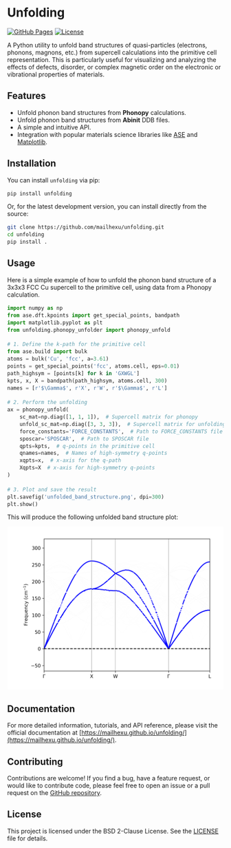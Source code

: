 # Unfolding

[![GitHub Pages](https://github.com/mailhexu/unfolding/actions/workflows/gh-pages.yml/badge.svg)](https://mailhexu.github.io/unfolding/)
[![License](https://img.shields.io/badge/License-BSD_2--Clause-blue.svg)](https://opensource.org/licenses/BSD-2-Clause)

A Python utility to unfold band structures of quasi-particles (electrons, phonons, magnons, etc.) from supercell calculations into the primitive cell representation. This is particularly useful for visualizing and analyzing the effects of defects, disorder, or complex magnetic order on the electronic or vibrational properties of materials.

## Features

- Unfold phonon band structures from **Phonopy** calculations.
- Unfold phonon band structures from **Abinit** DDB files.
- A simple and intuitive API.
- Integration with popular materials science libraries like [ASE](https://wiki.fysik.dtu.dk/ase/) and [Matplotlib](https://matplotlib.org/).

## Installation

You can install `unfolding` via pip:

```bash
pip install unfolding
```

Or, for the latest development version, you can install directly from the source:

```bash
git clone https://github.com/mailhexu/unfolding.git
cd unfolding
pip install .
```

## Usage

Here is a simple example of how to unfold the phonon band structure of a 3x3x3 FCC Cu supercell to the primitive cell, using data from a Phonopy calculation.

```python
import numpy as np
from ase.dft.kpoints import get_special_points, bandpath
import matplotlib.pyplot as plt
from unfolding.phonopy_unfolder import phonopy_unfold

# 1. Define the k-path for the primitive cell
from ase.build import bulk
atoms = bulk('Cu', 'fcc', a=3.61)
points = get_special_points('fcc', atoms.cell, eps=0.01)
path_highsym = [points[k] for k in 'GXWGL']
kpts, x, X = bandpath(path_highsym, atoms.cell, 300)
names = [r'$\Gamma$', r'X', r'W', r'$\Gamma$', r'L']

# 2. Perform the unfolding
ax = phonopy_unfold(
    sc_mat=np.diag([1, 1, 1]),  # Supercell matrix for phonopy
    unfold_sc_mat=np.diag([3, 3, 3]),  # Supercell matrix for unfolding
    force_constants='FORCE_CONSTANTS',  # Path to FORCE_CONSTANTS file
    sposcar='SPOSCAR',  # Path to SPOSCAR file
    qpts=kpts,  # q-points in the primitive cell
    qnames=names,  # Names of high-symmetry q-points
    xqpts=x,  # x-axis for the q-path
    Xqpts=X  # x-axis for high-symmetry q-points
)

# 3. Plot and save the result
plt.savefig('unfolded_band_structure.png', dpi=300)
plt.show()
```

This will produce the following unfolded band structure plot:

![Phonopy Unfolded Band Structure](docs/static/images/phonopy_unfolded_band_structure.png)

## Documentation

For more detailed information, tutorials, and API reference, please visit the official documentation at [https://mailhexu.github.io/unfolding/](https://mailhexu.github.io/unfolding/).

## Contributing

Contributions are welcome! If you find a bug, have a feature request, or would like to contribute code, please feel free to open an issue or a pull request on the [GitHub repository](https://github.com/mailhexu/unfolding).

## License

This project is licensed under the BSD 2-Clause License. See the [LICENSE](LICENSE) file for details.